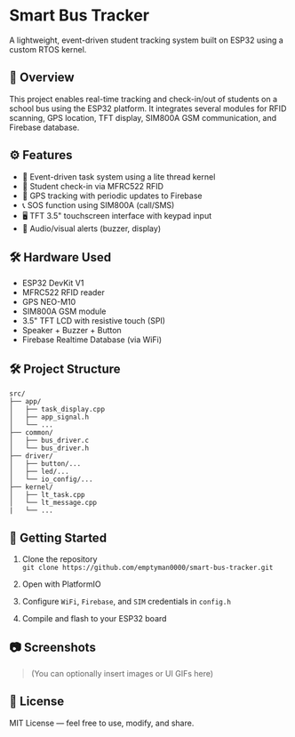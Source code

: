 # Smart Bus Tracker

A lightweight, event-driven student tracking system built on ESP32 using a custom RTOS kernel.

## 📌 Overview

This project enables real-time tracking and check-in/out of students on a school bus using the ESP32 platform. It integrates several modules for RFID scanning, GPS location, TFT display, SIM800A GSM communication, and Firebase database.

## ⚙️ Features

- 🧠 Event-driven task system using a lite thread kernel
- 🎫 Student check-in via MFRC522 RFID
- 📍 GPS tracking with periodic updates to Firebase
- 📞 SOS function using SIM800A (call/SMS)
- 🖥️ TFT 3.5" touchscreen interface with keypad input
- 🔔 Audio/visual alerts (buzzer, display)

## 🛠️ Hardware Used

- ESP32 DevKit V1
- MFRC522 RFID reader
- GPS NEO-M10
- SIM800A GSM module
- 3.5" TFT LCD with resistive touch (SPI)
- Speaker + Buzzer + Button
- Firebase Realtime Database (via WiFi)

## 🛠️ Project Structure

```text
src/
├── app/
│   ├── task_display.cpp
│   ├── app_signal.h
│   └── ...
├── common/
│   ├── bus_driver.c
│   └── bus_driver.h
├── driver/
│   ├── button/...
│   ├── led/...
│   └── io_config/...
├── kernel/
│   ├── lt_task.cpp
│   └── lt_message.cpp
|   └── ...
```
## 🚀 Getting Started

1. Clone the repository  
   `git clone https://github.com/emptyman0000/smart-bus-tracker.git`

2. Open with PlatformIO

3. Configure `WiFi`, `Firebase`, and `SIM` credentials in `config.h`

4. Compile and flash to your ESP32 board

## 📷 Screenshots

> (You can optionally insert images or UI GIFs here)

## 📝 License

MIT License — feel free to use, modify, and share.
